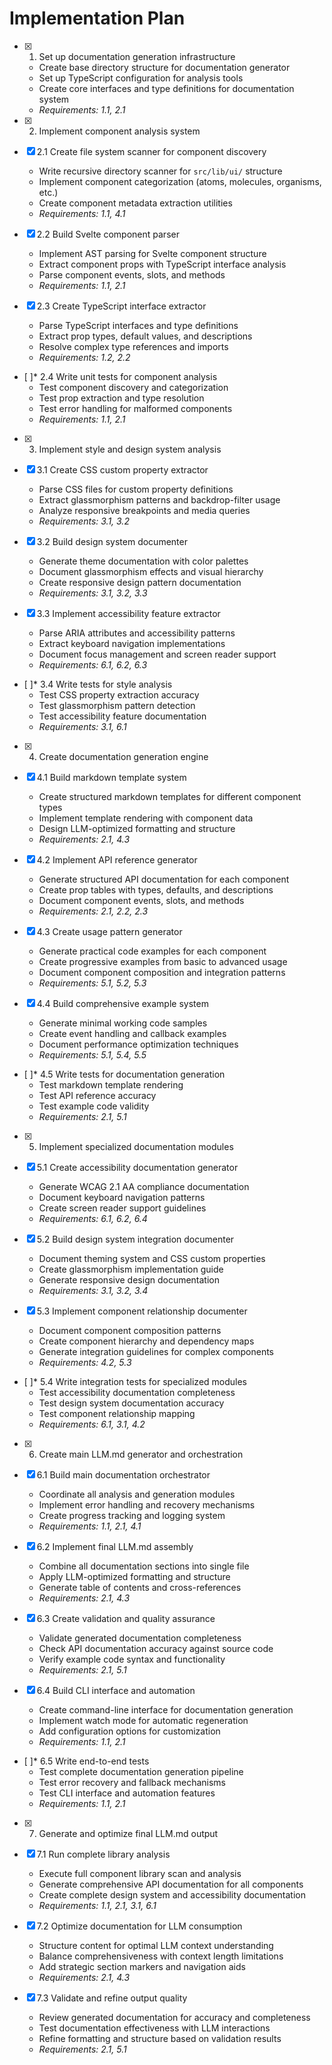 # Implementation Plan

- [x] 1. Set up documentation generation infrastructure
  - Create base directory structure for documentation generator
  - Set up TypeScript configuration for analysis tools
  - Create core interfaces and type definitions for documentation system
  - _Requirements: 1.1, 2.1_

- [x] 2. Implement component analysis system
- [x] 2.1 Create file system scanner for component discovery
  - Write recursive directory scanner for `src/lib/ui/` structure
  - Implement component categorization (atoms, molecules, organisms, etc.)
  - Create component metadata extraction utilities
  - _Requirements: 1.1, 4.1_

- [x] 2.2 Build Svelte component parser
  - Implement AST parsing for Svelte component structure
  - Extract component props with TypeScript interface analysis
  - Parse component events, slots, and methods
  - _Requirements: 1.1, 2.1_

- [x] 2.3 Create TypeScript interface extractor
  - Parse TypeScript interfaces and type definitions
  - Extract prop types, default values, and descriptions
  - Resolve complex type references and imports
  - _Requirements: 1.2, 2.2_

- [ ]* 2.4 Write unit tests for component analysis
  - Test component discovery and categorization
  - Test prop extraction and type resolution
  - Test error handling for malformed components
  - _Requirements: 1.1, 2.1_

- [x] 3. Implement style and design system analysis
- [x] 3.1 Create CSS custom property extractor
  - Parse CSS files for custom property definitions
  - Extract glassmorphism patterns and backdrop-filter usage
  - Analyze responsive breakpoints and media queries
  - _Requirements: 3.1, 3.2_

- [x] 3.2 Build design system documenter
  - Generate theme documentation with color palettes
  - Document glassmorphism effects and visual hierarchy
  - Create responsive design pattern documentation
  - _Requirements: 3.1, 3.2, 3.3_

- [x] 3.3 Implement accessibility feature extractor
  - Parse ARIA attributes and accessibility patterns
  - Extract keyboard navigation implementations
  - Document focus management and screen reader support
  - _Requirements: 6.1, 6.2, 6.3_

- [ ]* 3.4 Write tests for style analysis
  - Test CSS property extraction accuracy
  - Test glassmorphism pattern detection
  - Test accessibility feature documentation
  - _Requirements: 3.1, 6.1_

- [x] 4. Create documentation generation engine
- [x] 4.1 Build markdown template system
  - Create structured markdown templates for different component types
  - Implement template rendering with component data
  - Design LLM-optimized formatting and structure
  - _Requirements: 2.1, 4.3_

- [x] 4.2 Implement API reference generator
  - Generate structured API documentation for each component
  - Create prop tables with types, defaults, and descriptions
  - Document component events, slots, and methods
  - _Requirements: 2.1, 2.2, 2.3_

- [x] 4.3 Create usage pattern generator
  - Generate practical code examples for each component
  - Create progressive examples from basic to advanced usage
  - Document component composition and integration patterns
  - _Requirements: 5.1, 5.2, 5.3_

- [x] 4.4 Build comprehensive example system
  - Generate minimal working code samples
  - Create event handling and callback examples
  - Document performance optimization techniques
  - _Requirements: 5.1, 5.4, 5.5_

- [ ]* 4.5 Write tests for documentation generation
  - Test markdown template rendering
  - Test API reference accuracy
  - Test example code validity
  - _Requirements: 2.1, 5.1_

- [x] 5. Implement specialized documentation modules
- [x] 5.1 Create accessibility documentation generator
  - Generate WCAG 2.1 AA compliance documentation
  - Document keyboard navigation patterns
  - Create screen reader support guidelines
  - _Requirements: 6.1, 6.2, 6.4_

- [x] 5.2 Build design system integration documenter
  - Document theming system and CSS custom properties
  - Create glassmorphism implementation guide
  - Generate responsive design documentation
  - _Requirements: 3.1, 3.2, 3.4_

- [x] 5.3 Implement component relationship documenter
  - Document component composition patterns
  - Create component hierarchy and dependency maps
  - Generate integration guidelines for complex components
  - _Requirements: 4.2, 5.3_

- [ ]* 5.4 Write integration tests for specialized modules
  - Test accessibility documentation completeness
  - Test design system documentation accuracy
  - Test component relationship mapping
  - _Requirements: 6.1, 3.1, 4.2_

- [x] 6. Create main LLM.md generator and orchestration
- [x] 6.1 Build main documentation orchestrator
  - Coordinate all analysis and generation modules
  - Implement error handling and recovery mechanisms
  - Create progress tracking and logging system
  - _Requirements: 1.1, 2.1, 4.1_

- [x] 6.2 Implement final LLM.md assembly
  - Combine all documentation sections into single file
  - Apply LLM-optimized formatting and structure
  - Generate table of contents and cross-references
  - _Requirements: 2.1, 4.3_

- [x] 6.3 Create validation and quality assurance
  - Validate generated documentation completeness
  - Check API documentation accuracy against source code
  - Verify example code syntax and functionality
  - _Requirements: 2.1, 5.1_

- [x] 6.4 Build CLI interface and automation
  - Create command-line interface for documentation generation
  - Implement watch mode for automatic regeneration
  - Add configuration options for customization
  - _Requirements: 1.1, 2.1_

- [ ]* 6.5 Write end-to-end tests
  - Test complete documentation generation pipeline
  - Test error recovery and fallback mechanisms
  - Test CLI interface and automation features
  - _Requirements: 1.1, 2.1_

- [x] 7. Generate and optimize final LLM.md output
- [x] 7.1 Run complete library analysis
  - Execute full component library scan and analysis
  - Generate comprehensive API documentation for all components
  - Create complete design system and accessibility documentation
  - _Requirements: 1.1, 2.1, 3.1, 6.1_

- [x] 7.2 Optimize documentation for LLM consumption
  - Structure content for optimal LLM context understanding
  - Balance comprehensiveness with context length limitations
  - Add strategic section markers and navigation aids
  - _Requirements: 2.1, 4.3_

- [x] 7.3 Validate and refine output quality
  - Review generated documentation for accuracy and completeness
  - Test documentation effectiveness with LLM interactions
  - Refine formatting and structure based on validation results
  - _Requirements: 2.1, 5.1_
